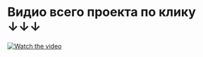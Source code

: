 <h1>Видио всего проекта по клику ↓↓↓</h1>

[![Watch the video](https://i.imgur.com/Ul3yKHw.png)](https://youtu.be/zRvAZl2bEto)


